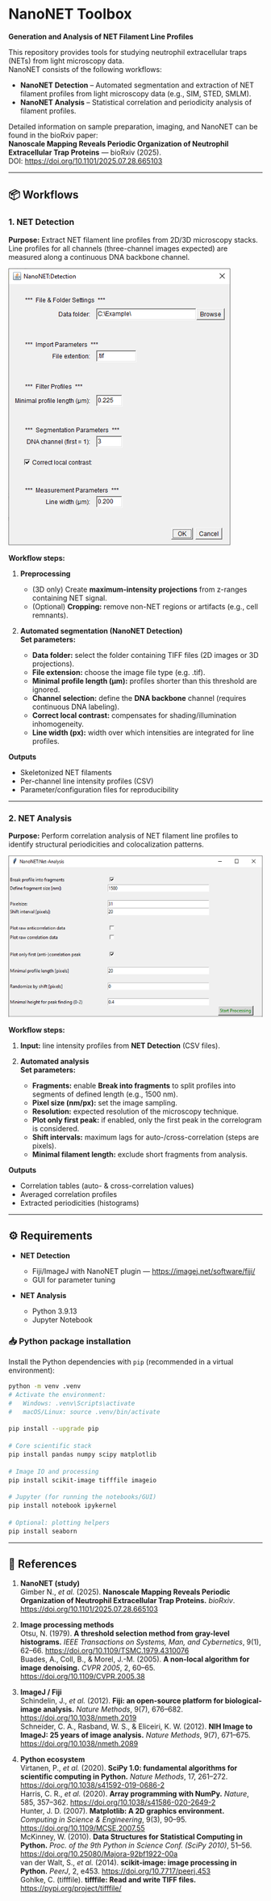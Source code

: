 # NanoNET Toolbox  
**Generation and Analysis of NET Filament Line Profiles**

This repository provides tools for studying neutrophil extracellular traps (NETs) from light microscopy data.  
NanoNET consists of the following workflows:

- **NanoNET Detection** – Automated segmentation and extraction of NET filament profiles from light microscopy data (e.g., SIM, STED, SMLM).  
- **NanoNET Analysis** – Statistical correlation and periodicity analysis of filament profiles.

Detailed information on sample preparation, imaging, and NanoNET can be found in the bioRxiv paper:  
**Nanoscale Mapping Reveals Periodic Organization of Neutrophil Extracellular Trap Proteins** — bioRxiv (2025).  
DOI: https://doi.org/10.1101/2025.07.28.665103

---

## 📦 Workflows

### 1. NET Detection
**Purpose:** Extract NET filament line profiles from 2D/3D microscopy stacks. Line profiles for all channels (three-channel images expected) are measured along a continuous DNA backbone channel.

![NanoNET Detection GUI](https://github.com/ngimber/NanoNET/blob/main/NanoNET_NET-Detection/GUI_NanoNET-Detection.png)

**Workflow steps:**
1. **Preprocessing**
   - (3D only) Create **maximum-intensity projections** from z-ranges containing NET signal.
   - (Optional) **Cropping:** remove non-NET regions or artifacts (e.g., cell remnants).

2. **Automated segmentation (NanoNET Detection)**  
   **Set parameters:**
   - **Data folder:** select the folder containing TIFF files (2D images or 3D projections).
   - **File extension:** choose the image file type (e.g. .tif).
   - **Minimal profile length (µm):** profiles shorter than this threshold are ignored.
   - **Channel selection:** define the **DNA backbone** channel (requires continuous DNA labeling).
   - **Correct local contrast:** compensates for shading/illumination inhomogeneity.
   - **Line width (px):** width over which intensities are integrated for line profiles.

**Outputs**
- Skeletonized NET filaments  
- Per-channel line intensity profiles (CSV)  
- Parameter/configuration files for reproducibility

---

### 2. NET Analysis
**Purpose:** Perform correlation analysis of NET filament line profiles to identify structural periodicities and colocalization patterns.

![NanoNET Analysis GUI](https://github.com/ngimber/NanoNET/blob/main/NanoNET_NET-Analysis/GUI_NanoNET-Analysis.png)

**Workflow steps:**
1. **Input:** line intensity profiles from **NET Detection** (CSV files).

2. **Automated analysis**  
   **Set parameters:**
   - **Fragments:** enable **Break into fragments** to split profiles into segments of defined length (e.g., 1500 nm).
   - **Pixel size (nm/px):** set the image sampling.
   - **Resolution:** expected resolution of the microscopy technique.
   - **Plot only first peak:** if enabled, only the first peak in the correlogram is considered.
   - **Shift intervals:** maximum lags for auto-/cross-correlation (steps are pixels).
   - **Minimal filament length:** exclude short fragments from analysis.

**Outputs**
- Correlation tables (auto- & cross-correlation values)  
- Averaged correlation profiles  
- Extracted periodicities (histograms)

---

## ⚙️ Requirements

- **NET Detection**
  - Fiji/ImageJ with NanoNET plugin — https://imagej.net/software/fiji/  
  - GUI for parameter tuning

- **NET Analysis**
  - Python 3.9.13  
  - Jupyter Notebook
### 📥 Python package installation

Install the Python dependencies with `pip` (recommended in a virtual environment):

```bash
python -m venv .venv
# Activate the environment:
#   Windows: .venv\Scripts\activate
#   macOS/Linux: source .venv/bin/activate

pip install --upgrade pip

# Core scientific stack
pip install pandas numpy scipy matplotlib

# Image IO and processing
pip install scikit-image tifffile imageio

# Jupyter (for running the notebooks/GUI)
pip install notebook ipykernel

# Optional: plotting helpers
pip install seaborn
```

---

## 📖 References

1. **NanoNET (study)**  
   Gimber N., *et al.* (2025). **Nanoscale Mapping Reveals Periodic Organization of Neutrophil Extracellular Trap Proteins.** *bioRxiv*. https://doi.org/10.1101/2025.07.28.665103

2. **Image processing methods**  
   Otsu, N. (1979). **A threshold selection method from gray-level histograms.** *IEEE Transactions on Systems, Man, and Cybernetics*, 9(1), 62–66. https://doi.org/10.1109/TSMC.1979.4310076  
   Buades, A., Coll, B., & Morel, J.-M. (2005). **A non-local algorithm for image denoising.** *CVPR 2005*, 2, 60–65. https://doi.org/10.1109/CVPR.2005.38

3. **ImageJ / Fiji**  
   Schindelin, J., *et al.* (2012). **Fiji: an open-source platform for biological-image analysis.** *Nature Methods*, 9(7), 676–682. https://doi.org/10.1038/nmeth.2019  
   Schneider, C. A., Rasband, W. S., & Eliceiri, K. W. (2012). **NIH Image to ImageJ: 25 years of image analysis.** *Nature Methods*, 9(7), 671–675. https://doi.org/10.1038/nmeth.2089

4. **Python ecosystem**  
   Virtanen, P., *et al.* (2020). **SciPy 1.0: fundamental algorithms for scientific computing in Python.** *Nature Methods*, 17, 261–272. https://doi.org/10.1038/s41592-019-0686-2  
   Harris, C. R., *et al.* (2020). **Array programming with NumPy.** *Nature*, 585, 357–362. https://doi.org/10.1038/s41586-020-2649-2  
   Hunter, J. D. (2007). **Matplotlib: A 2D graphics environment.** *Computing in Science & Engineering*, 9(3), 90–95. https://doi.org/10.1109/MCSE.2007.55  
   McKinney, W. (2010). **Data Structures for Statistical Computing in Python.** *Proc. of the 9th Python in Science Conf. (SciPy 2010)*, 51–56. https://doi.org/10.25080/Majora-92bf1922-00a  
   van der Walt, S., *et al.* (2014). **scikit-image: image processing in Python.** *PeerJ*, 2, e453. https://doi.org/10.7717/peerj.453  
   Gohlke, C. (tifffile). **tifffile: Read and write TIFF files.** https://pypi.org/project/tifffile/
